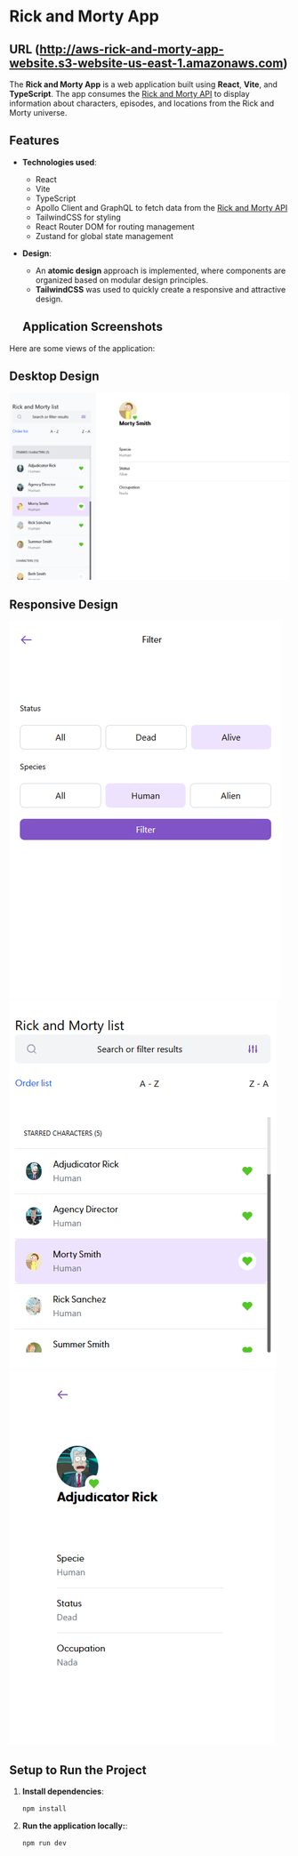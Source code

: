 # Rick and Morty App

## URL (http://aws-rick-and-morty-app-website.s3-website-us-east-1.amazonaws.com)

The **Rick and Morty App** is a web application built using **React**, **Vite**, and **TypeScript**. The app consumes the [Rick and Morty API](https://rickandmortyapi.com/) to display information about characters, episodes, and locations from the Rick and Morty universe.

## Features

- **Technologies used**:

  - React
  - Vite
  - TypeScript
  - Apollo Client and GraphQL to fetch data from the [Rick and Morty API](https://rickandmortyapi.com/)
  - TailwindCSS for styling
  - React Router DOM for routing management
  - Zustand for global state management

- **Design**:

  - An **atomic design** approach is implemented, where components are organized based on modular design principles.
  - **TailwindCSS** was used to quickly create a responsive and attractive design.

  ## Application Screenshots

Here are some views of the application:

## Desktop Design

![App Image](/src/assets/img/preview_desktop_app.png)

## Responsive Design

![App Image](/src/assets/img/preview_responsive_app_filter.png)
![App Image](/src/assets/img/preview_responsive_app_menu.png)
![App Image](/src/assets/img/preview_responsive_app_vie_character.png)

## Setup to Run the Project

1. **Install dependencies**:

   ```bash
   npm install
   ```

2. **Run the application locally:**:

   ```bash
   npm run dev
   ```

